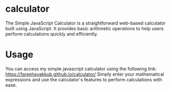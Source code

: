 # calculator
The Simple JavaScript Calculator is a straightforward web-based calculator built using JavaScript. It provides basic arithmetic operations to help users perform calculations quickly and efficiently.

# Usage
You can access my simple javascript calculator using the following link: https://fareehayakkub.github.io/calculator/
Simply enter your mathematical expressions and use the calculator's features to perform calculations with ease.
